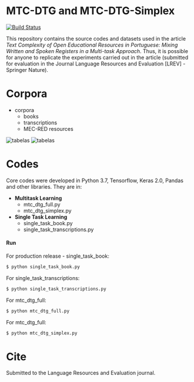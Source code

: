 # MTC-DTG and MTC-DTG-Simplex

[![Build Status](https://travis-ci.org/joemccann/dillinger.svg?branch=master)](https://github.com/gazzola/MTC-DTG-privado)

This repository contains the source codes and datasets used in the article *Text Complexity of Open Educational Resources in Portuguese: Mixing Written and Spoken Registers in a Multi-task Approach*. Thus, it is possible for anyone to replicate the experiments carried out in the article (submitted for evaluation in the Journal Language Resources and Evaluation [LREV] - Springer Nature).

# Corpora
+ corpora
  + books
  + transcriptions
  + MEC-RED resources

![tabelas](https://user-images.githubusercontent.com/821242/102003894-32f71700-3cea-11eb-97ac-60ea2621aefc.PNG)
![tabelas](https://github.com/gazzola/MTC-DTG-privado/blob/main/corpora/transcriptions/tabela_transcricoes.PNG?raw=true)

# Codes
Core codes were developed in Python 3.7, Tensorflow, Keras 2.0, Pandas and other libraries. They are in:

+ **Multitask Learning**
  + mtc_dtg_full.py
  + mtc_dtg_simplex.py
+ **Single Task Learning**
  + single_task_book.py
  + single_task_transcriptions.py

#### Run
For production release - single_task_book:
```sh
$ python single_task_book.py
```
For single_task_transcriptions:
```sh
$ python single_task_transcriptions.py
```
For mtc_dtg_full:
```sh
$ python mtc_dtg_full.py
```
For mtc_dtg_full:
```sh
$ python mtc_dtg_simplex.py
```
# Cite
Submitted to the Language Resources and Evaluation journal.

